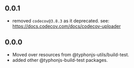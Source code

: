 ## 0.0.1
- removed `codecov@3.8.3` as it deprecated. see: https://docs.codecov.com/docs/codecov-uploader

## 0.0.0
- Moved over resources from @typhonjs-utils/build-test.
- added other @typhonjs-build-test packages.
